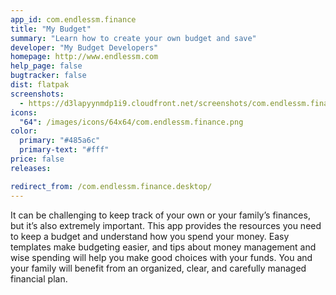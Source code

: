 ```yaml
---
app_id: com.endlessm.finance
title: "My Budget"
summary: "Learn how to create your own budget and save"
developer: "My Budget Developers"
homepage: http://www.endlessm.com
help_page: false
bugtracker: false
dist: flatpak
screenshots:
  - https://d3lapyynmdp1i9.cloudfront.net/screenshots/com.endlessm.finance/C/com.endlessm.finance-screenshot1.jpg
icons:
  "64": /images/icons/64x64/com.endlessm.finance.png
color:
  primary: "#485a6c"
  primary-text: "#fff"
price: false
releases:

redirect_from: /com.endlessm.finance.desktop/
---
```


<p>It can be challenging to keep track of your own or your family’s finances, but it’s also extremely important. This app provides the resources you need to keep a budget and understand how you spend your money. Easy templates make budgeting easier, and tips about money management and wise spending will help you make good choices with your funds. You and your family will benefit from an organized, clear, and carefully managed financial plan.</p>